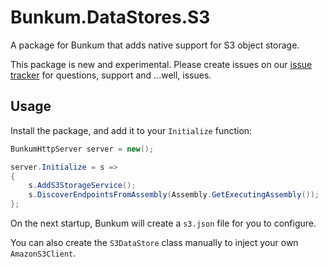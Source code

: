 # Bunkum.DataStores.S3

A package for Bunkum that adds native support for S3 object storage.

This package is new and experimental.
Please create issues on our [issue tracker](https://github.com/LittleBigRefresh/Bunkum/issues) for questions, support and ...well, issues.

## Usage

Install the package, and add it to your `Initialize` function:
```csharp
BunkumHttpServer server = new();

server.Initialize = s =>
{
    s.AddS3StorageService();
    s.DiscoverEndpointsFromAssembly(Assembly.GetExecutingAssembly());
};
```

On the next startup, Bunkum will create a `s3.json` file for you to configure.

You can also create the `S3DataStore` class manually to inject your own `AmazonS3Client`.